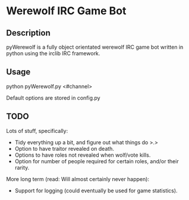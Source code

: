 Werewolf IRC Game Bot
=====================

Description
-----------
pyWerewolf is a fully object orientated werewolf IRC game bot written in python using the irclib IRC framework.

Usage
-----------
python pyWerewolf.py <#channel> <nickname> <server> <port>

Default options are stored in config.py

TODO
-----------
Lots of stuff, specifically:
* Tidy everything up a bit, and figure out what things do >.>
* Option to have traitor revealed on death.
* Options to have roles not revealed when wolf/vote kills.
* Option for number of people required for certain roles, and/or their rarity.

More long term (read: Will almost certainly never happen):
* Support for logging (could eventually be used for game statistics).